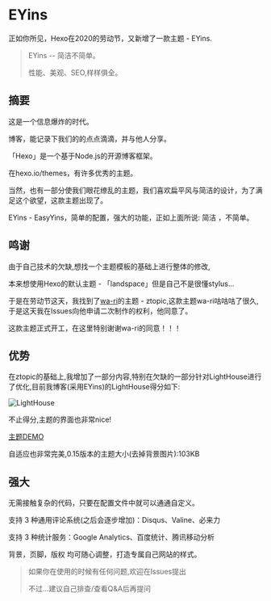 # EYins

正如你所见，Hexo在2020的劳动节，又新增了一款主题 - EYins.

> EYins -- 简洁不简单。
> 
> 性能、美观、SEO,样样俱全。

## 摘要
这是一个信息爆炸的时代。

博客，能记录下我们的的点点滴滴，并与他人分享。

「Hexo」是一个基于Node.js的开源博客框架。

在hexo.io/themes，有许多优秀的主题。

当然，也有一部分使我们眼花缭乱的主题，我们喜欢扁平风与简洁的设计，为了满足这个欲望，这款主题出现了。

EYins - EasyYins，简单的配置，强大的功能，正如上面所说: 简洁 ，不简单。

## 鸣谢
由于自己技术的欠缺,想找一个主题模板的基础上进行整体的修改,

本来想使用Hexo的默认主题 - 「landspace」但是自己不是很懂stylus...

于是在劳动节这天，我找到了[wa-ri](https://github.com/wa-ri/)的主题 - ztopic,这款主题wa-ri咕咕咕了很久,于是这天我在Issues向他申请二次制作的权利，他同意了。

这款主题正式开工，在这里特别谢谢wa-ri的同意！！！

## 优势
在ztopic的基础上,我增加了一部分内容,特别在欠缺的一部分针对LightHouse进行了优化,目前我博客(采用EYins)的LightHouse得分如下:

![LightHouse](https://cdn.jsdelivr.net/gh/yinsteam/hexo-theme-eyins@master/EYins.png)

不止得分,主题的界面也非常nice!

[主题DEMO](https://liangyin.xyz)

自适应也非常完美,0.15版本的主题大小(去掉背景图片):103KB

## 强大
无需接触复杂的代码，只要在配置文件中就可以通通自定义。

支持 3 种通用评论系统(之后会逐步增加)：Disqus、Valine、必来力

支持 3 种统计服务：Google Analytics、百度统计、腾讯移动分析

背景，页脚，版权 均可随心调整，打造专属自己网站的样式。

> 如果你在使用的时候有任何问题,欢迎在Issues提出
> 
> 不过...建议自己排查/查看Q&A后再提问